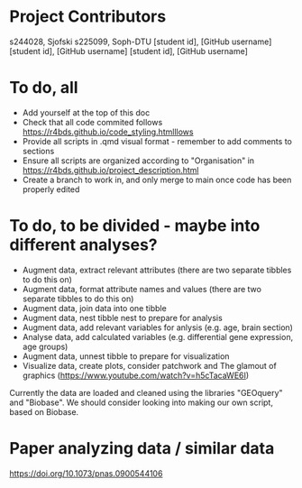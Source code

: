# Project Contributors
s244028, Sjofski
s225099, Soph-DTU
[student id], [GitHub username]
[student id], [GitHub username]
[student id], [GitHub username]

# To do, all
- Add yourself at the top of this doc
- Check that all code commited follows https://r4bds.github.io/code_styling.htmlllows
- Provide all scripts in .qmd visual format - remember to add comments to sections
- Ensure all scripts are organized according to "Organisation" in https://r4bds.github.io/project_description.html
- Create a branch to work in, and only merge to main once code has been properly edited

# To do, to be divided - maybe into different analyses?
- Augment data, extract relevant attributes (there are two separate tibbles to do this on)
- Augment data, format attribute names and values (there are two separate tibbles to do this on)
- Augment data, join data into one tibble
- Augment data, nest tibble nest to prepare for analysis
- Augment data, add relevant variables for anlysis (e.g. age, brain section)
- Analyse data, add calculated variables (e.g. differential gene expression, age groups)
- Augment data, unnest tibble to prepare for visualization
- Visualize data, create plots, consider patchwork and The glamout of graphics (https://www.youtube.com/watch?v=h5cTacaWE6I)

Currently the data are loaded and cleaned using the libraries "GEOquery" and "Biobase". We should consider looking into making our own script, based on Biobase.


# Paper analyzing data / similar data
https://doi.org/10.1073/pnas.0900544106
